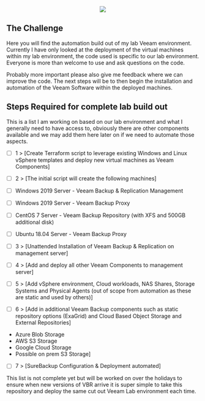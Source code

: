 <p align="center">
  <img src=https://miro.medium.com/max/523/1*ldnkejIA-3qpubTzRu9K5A.png>
</p>

## The Challenge
Here you will find the automation build out of my lab Veeam environment. Currently I have only looked at the deployment of the virtual machines within my lab environment, the code used is specific to our lab environment. Everyone is more than welcome to use and ask questions on the code. 

Probably more important please also give me feedback where we can improve the code. The next steps will be to then begin the installation and automation of the Veeam Software within the deployed machines. 

## Steps Required for complete lab build out 
This is a list I am working on based on our lab environment and what I generally need to have access to, obviously there are other components available and we may add them here later on if we need to automate those aspects. 

- [ ]  1 > [Create Terraform script to leverage existing Windows and Linux vSphere templates and deploy new virtual machines as Veeam Components]

- [ ]  2 > [The initial script will create the following machines]
  - [ ]  Windows 2019 Server - Veeam Backup & Replication Management
  - [ ]  Windows 2019 Server - Veeam Backup Proxy 
  - [ ]  CentOS 7 Server - Veeam Backup Repository (with XFS and 500GB additional disk)
  - [ ]  Ubuntu 18.04 Server - Veeam Backup Proxy 

- [ ]  3 > [Unattended Installation of Veeam Backup & Replication on management server]
- [ ]  4 > [Add and deploy all other Veeam Components to management server]
- [ ]  5 > [Add vSphere environment, Cloud workloads, NAS Shares, Storage Systems and Physical Agents (out of scope from automation as these are static and used by others)]
- [ ]  6 > [Add in additional Veeam Backup components such as static repository options (ExaGrid) and Cloud Based Object Storage and External Repositories]
  - Azure Blob Storage 
  - AWS S3 Storage 
  - Google Cloud Storage 
  - Possible on prem S3 Storage]  
- [ ]  7 > [SureBackup Configuration & Deployment automated]

This list is not complete yet but will be worked on over the holidays to ensure when new versions of VBR arrive it is super simple to take this repository and deploy the same cut out Veeam Lab environment each time. 


